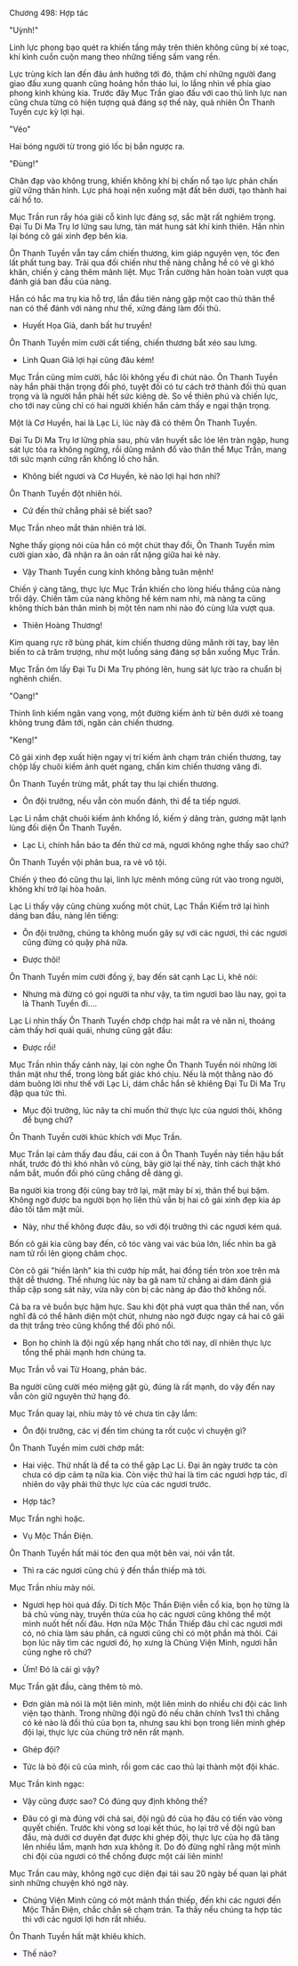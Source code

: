 




Chương 498: Hợp tác


"Uỳnh!"

Linh lực phong bạo quét ra khiến tầng mây trên thiên không cũng bị xé toạc, khí kình cuồn cuộn mang theo những tiếng sấm vang rền.

Lực trùng kích lan đến đâu ảnh hưởng tới đó, thậm chí những người đang giao đấu xung quanh cũng hoảng hồn tháo lui, lo lắng nhìn về phía giao phong kinh khủng kia. Trước đây Mục Trần giao đấu với cao thủ linh lực nan cũng chưa từng có hiện tượng quá đáng sợ thế này, quả nhiên Ôn Thanh Tuyền cực kỳ lợi hại.

"Véo"

Hai bóng người từ trong gió lốc bị bắn ngược ra.

"Đùng!"

Chân đạp vào không trung, khiến không khí bị chấn nổ tạo lực phản chấn giữ vững thân hình. Lực phá hoại nện xuống mặt đất bên dưới, tạo thành hai cái hố to.

Mục Trần run rẩy hóa giải cỗ kình lực đáng sợ, sắc mặt rất nghiêm trọng. Đại Tu Di Ma Trụ lơ lửng sau lưng, tản mát hung sát khí kinh thiên. Hắn nhìn lại bóng cô gái xinh đẹp bên kia.

Ôn Thanh Tuyền vẫn tay cầm chiến thương, kim giáp nguyên vẹn, tóc đen lất phất tung bay. Trải qua đối chiến như thế nàng chẳng hề có vẻ gì khó khăn, chiến ý càng thêm mãnh liệt. Mục Trần cường hãn hoàn toàn vượt qua đánh giá ban đầu của nàng.

Hắn có hắc ma trụ kia hỗ trợ, lần đầu tiên nàng gặp một cao thủ thân thể nan có thể đánh với nàng như thế, xứng đáng làm đối thủ.

- Huyết Họa Giả, danh bất hư truyền!

Ôn Thanh Tuyền mỉm cười cất tiếng, chiến thương bắt xéo sau lưng.

- Linh Quan Giả lợi hại cũng đâu kém!

Mục Trần cũng mỉm cười, hắc lôi không yếu đi chút nào. Ôn Thanh Tuyền này hắn phải thận trọng đối phó, tuyệt đối có tư cách trở thành đối thủ quan trọng và là người hắn phải hết sức kiêng dè. So về thiên phú và chiến lực, cho tới nay cũng chỉ có hai người khiến hắn cảm thấy e ngại thận trọng.

Một là Cơ Huyền, hai là Lạc Li, lúc này đã có thêm Ôn Thanh Tuyền.

Đại Tu Di Ma Trụ lơ lửng phía sau, phù văn huyết sắc lóe lên tràn ngập, hung sát lực tỏa ra không ngừng, rồi dũng mãnh đổ vào thân thể Mục Trần, mang tới sức mạnh cứng rắn khổng lồ cho hắn.

- Không biết ngươi và Cơ Huyền, kẻ nào lợi hại hơn nhỉ?

Ôn Thanh Tuyền đột nhiên hỏi.

- Cứ đến thử chẳng phải sẽ biết sao?

Mục Trần nheo mắt thản nhiên trả lời.

Nghe thấy giọng nói của hắn có một chút thay đổi, Ôn Thanh Tuyền mỉm cười gian xảo, đã nhận ra ân oán rất nặng giữa hai kẻ này.

- Vậy Thanh Tuyền cung kính không bằng tuân mệnh!

Chiến ý càng tăng, thực lực Mục Trần khiến cho lòng hiếu thắng của nàng trổi dậy. Chiến tâm của nàng không hề kém nam nhi, mà nàng ta cũng không thích bản thân mình bị một tên nam nhi nào đó cùng lứa vượt qua.

- Thiên Hoàng Thương!

Kim quang rực rỡ bùng phát, kim chiến thương dũng mãnh rời tay, bay lên biến to cả trăm trượng, như một luồng sáng đáng sợ bắn xuống Mục Trần.

Mục Trần ôm lấy Đại Tu Di Ma Trụ phóng lên, hung sát lực trào ra chuẩn bị nghênh chiến.

"Oang!"

Thình lình kiếm ngân vang vọng, một đường kiếm ảnh từ bên dưới xé toang không trung đâm tới, ngăn cản chiến thương.

"Keng!"

Cô gái xinh đẹp xuất hiện ngay vị trí kiếm ảnh chạm trán chiến thương, tay chộp lấy chuôi kiếm ảnh quét ngang, chấn kim chiến thương văng đi.

Ôn Thanh Tuyền trừng mắt, phất tay thu lại chiến thương.

- Ôn đội trưởng, nếu vẫn còn muốn đánh, thì để ta tiếp ngươi.

Lạc Li nắm chặt chuôi kiếm ảnh khổng lồ, kiếm ý dâng tràn, gương mặt lạnh lùng đối diện Ôn Thanh Tuyền.

- Lạc Li, chính hắn bảo ta đến thử cơ mà, ngươi không nghe thấy sao chứ?

Ôn Thanh Tuyền vội phân bua, ra vẻ vô tội.

Chiến ý theo đó cũng thu lại, linh lực mênh mông cũng rút vào trong người, không khí trở lại hòa hoãn.

Lạc Li thấy vậy cũng chùng xuống một chút, Lạc Thần Kiếm trở lại hình dáng ban đầu, nàng lên tiếng:

- Ôn đội trưởng, chúng ta không muốn gây sự với các ngươi, thì các ngươi cũng đừng có quậy phá nữa.

- Được thôi!

Ôn Thanh Tuyền mỉm cười đồng ý, bay đến sát cạnh Lạc Li, khẽ nói:

- Nhưng mà đừng có gọi người ta như vậy, ta tìm ngươi bao lâu nay, gọi ta là Thanh Tuyền đi....

Lạc Li nhìn thấy Ôn Thanh Tuyền chớp chớp hai mắt ra vẻ năn nỉ, thoáng cảm thấy hơi quái quái, nhưng cũng gật đầu:

- Được rồi!

Mục Trần nhìn thấy cảnh này, lại còn nghe Ôn Thanh Tuyền nói những lời thân mật như thế, trong lòng bất giác khó chịu. Nếu là một thằng nào đó dám buông lời như thế với Lạc Li, dám chắc hắn sẽ khiêng Đại Tu Di Ma Trụ đập qua tức thì.

- Mục đội trưởng, lúc nãy ta chỉ muốn thử thực lực của ngươi thôi, không để bụng chứ?

Ôn Thanh Tuyền cười khúc khích với Mục Trần.

Mục Trần lại cảm thấy đau đầu, cái con ả Ôn Thanh Tuyền này tiền hậu bất nhất, trước đó thì khó nhằn vô cùng, bây giờ lại thế này, tính cách thật khó nắm bắt, muốn đối phó cũng chẳng dễ dàng gì.

Ba người kia trong đội cũng bay trở lại, mặt mày bí xị, thân thể bụi bặm. Không ngờ được ba người bọn họ liên thủ vẫn bị hai cô gái xinh đẹp kia áp đảo tối tăm mặt mũi.

- Này, như thế không được đâu, so với đội trưởng thì các ngươi kém quá.

Bốn cô gái kia cũng bay đến, cô tóc vàng vai vác búa lớn, liếc nhìn ba gã nam tử rồi lên giọng châm chọc.

Còn cô gái "hiền lành" kia thì cướp híp mắt, hai đồng tiền tròn xoe trên mà thật dễ thương. Thế nhưng lúc này ba gã nam tử chẳng ai dám đánh giá thấp cặp song sát này, vừa nãy còn bị các nàng áp đảo thở không nổi.

Cả ba ra vẻ buồn bực hậm hực. Sau khi đột phá vượt qua thân thể nan, vốn nghĩ đã có thể hãnh diện một chút, nhưng nào ngờ được ngay cả hai cô gái da thịt trắng trẻo cũng khổng thể đối phó nổi.

- Bọn họ chính là đội ngũ xếp hạng nhất cho tới nay, dĩ nhiên thực lực tổng thể phải mạnh hơn chúng ta.

Mục Trần vỗ vai Từ Hoang, phản bác.

Ba người cũng cười méo miệng gật gù, đúng là rất mạnh, do vậy đến nay vẫn còn giữ nguyên thứ hạng đó.

Mục Trần quay lại, nhíu mày tỏ vẻ chưa tin cậy lắm:

- Ôn đội trưởng, các vị đến tìm chúng ta rốt cuộc vì chuyện gì?

Ôn Thanh Tuyền mỉm cười chớp mắt:

- Hai việc. Thứ nhất là để ta có thể gặp Lạc Li. Đại ân ngày trước ta còn chưa có dịp cảm tạ nữa kia. Còn việc thứ hai là tìm các ngươi hợp tác, dĩ nhiên do vậy phải thử thực lực của các ngươi trước.

- Hợp tác?

Mục Trần nghi hoặc.

- Vụ Mộc Thần Điện.

Ôn Thanh Tuyền hất mái tóc đen qua một bên vai, nói vắn tắt.

- Thì ra các ngươi cũng chú ý đến thần thiếp mà tới.

Mục Trần nhíu mày nói.

- Ngươi hẹp hòi quá đấy. Di tích Mộc Thần Điện viễn cổ kia, bọn họ từng là bá chủ vùng này, truyền thừa của họ các ngươi cũng không thể một mình nuốt hết nổi đâu. Hơn nữa Mộc Thần Thiếp đâu chỉ các ngươi mới có, nó chia làm sáu phần, cá ngươi cũng chỉ có một phần mà thôi. Cái bọn lúc nãy tìm các ngươi đó, họ xưng là Chúng Viện Minh, ngươi hẳn cũng nghe rõ chứ?

- Ừm! Đó là cái gì vậy?

Mục Trần gật đầu, càng thêm tò mò.

- Đơn giản mà nói là một liên minh, một liên minh do nhiều chi đội các linh viện tạo thành. Trong những đội ngũ đó nếu chân chính 1vs1 thì chẳng có kẻ nào là đối thủ của bọn ta, nhưng sau khi bọn trong liên minh ghép đội lại, thực lực của chúng trở nên rất mạnh.

- Ghép đội?

- Tức là bỏ đội cũ của mình, rồi gom các cao thủ lại thành một đội khác.

Mục Trần kinh ngạc:

- Vậy cũng được sao? Có đúng quy định không thế?

- Đâu có gì mà đúng với chả sai, đội ngũ đó của họ đâu có tiến vào vòng quyết chiến. Trước khi vòng sơ loại kết thúc, họ lại trở về đội ngũ ban đầu, mà dưới cơ duyên đạt được khi ghép đội, thực lực của họ đã tăng lên nhiều lắm, mạnh hơn xưa không ít. Do đó đừng nghĩ rằng một mình chi đội của ngươi có thể chống được một cái liên minh!

Mục Trần cau mày, không ngờ cục diện đại tái sau 20 ngày bế quan lại phát sinh những chuyện khó ngờ này.

- Chúng Viện Minh cũng có một mảnh thần thiếp, đến khi các ngươi đến Mộc Thần Điện, chắc chắn sẽ chạm trán. Ta thấy nếu chúng ta hợp tác thì với các ngươi lợi hơn rất nhiều.

Ôn Thanh Tuyền hất mặt khiêu khích.

- Thế nào?




